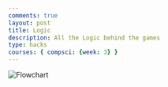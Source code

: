```yaml
---
comments: true
layout: post
title: Logic
description: All the Logic behind the games
type: hacks
courses: { compsci: {week: 3} }
---
```


<img src="Flowchart.png" alt="Flowchart">
